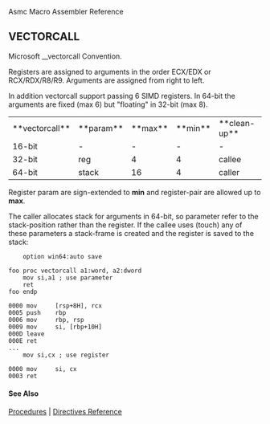 Asmc Macro Assembler Reference

## VECTORCALL

Microsoft \_\_vectorcall Convention.

Registers are assigned to arguments in the order ECX/EDX or RCX/RDX/R8/R9. Arguments are assigned from right to left.

In addition vectorcall support passing 6 SIMD registers. In 64-bit the arguments are fixed (max 6) but "floating" in 32-bit (max 8).

<table>
<tr><td>**vectorcall**</td><td>**param**</td><td>**max**</td><td>**min**</td><td>**clean-up**</td><td>**mangle**</td></tr>
<tr><td>16-bit</td><td>-</td><td>-</td><td>-</td><td>-</td><td>-</td></tr>
<tr><td>32-bit</td><td>reg</td><td>4</td><td>4</td><td>callee</td><td>foo@@n</td></tr>
<tr><td>64-bit</td><td>stack</td><td>16</td><td>4</td><td>caller</td><td>foo@@n</td></tr>
</table>

Register param are sign-extended to **min** and register-pair are allowed up to **max**.

The caller allocates stack for arguments in 64-bit, so parameter refer to the stack-position rather than the register. If the callee uses (touch) any of these parameters a stack-frame is created and the register is saved to the stack:
```
    option win64:auto save

foo proc vectorcall a1:word, a2:dword
    mov si,a1 ; use parameter
    ret
foo endp

0000 mov     [rsp+8H], rcx
0005 push    rbp
0006 mov     rbp, rsp
0009 mov     si, [rbp+10H]
000D leave
000E ret
...
    mov si,cx ; use register

0000 mov     si, cx
0003 ret
```

#### See Also

[Procedures](procedures.md) | [Directives Reference](readme.md)
